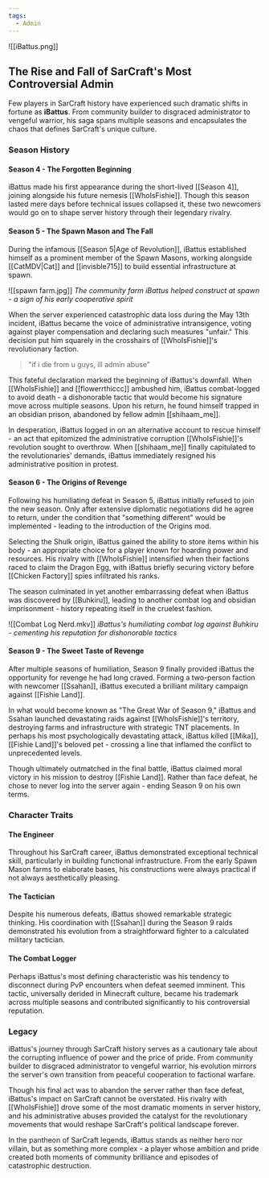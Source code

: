 ```yaml
---
tags:
  - Admin
---
```

![[iBattus.png]]   
## The Rise and Fall of SarCraft's Most Controversial Admin

Few players in SarCraft history have experienced such dramatic shifts in fortune as **iBattus**. From community builder to disgraced administrator to vengeful warrior, his saga spans multiple seasons and encapsulates the chaos that defines SarCraft's unique culture.

### Season History

#### Season 4 - The Forgotten Beginning

iBattus made his first appearance during the short-lived [[Season 4]], joining alongside his future nemesis [[WhoIsFishie]]. Though this season lasted mere days before technical issues collapsed it, these two newcomers would go on to shape server history through their legendary rivalry.

#### Season 5 - The Spawn Mason and The Fall

During the infamous [[Season 5|Age of Revolution]], iBattus established himself as a prominent member of the Spawn Masons, working alongside [[CatMDV|Cat]] and [[invisble715]] to build essential infrastructure at spawn.

![[spawn farm.jpg]] _The community farm iBattus helped construct at spawn - a sign of his early cooperative spirit_

When the server experienced catastrophic data loss during the May 13th incident, iBattus became the voice of administrative intransigence, voting against player compensation and declaring such measures "unfair." This decision put him squarely in the crosshairs of [[WhoIsFishie]]'s revolutionary faction.

> "if i die from u guys, ill admin abuse"

This fateful declaration marked the beginning of iBattus's downfall. When [[WhoIsFishie]] and [[flowerrthiccc]] ambushed him, iBattus combat-logged to avoid death - a dishonorable tactic that would become his signature move across multiple seasons. Upon his return, he found himself trapped in an obsidian prison, abandoned by fellow admin [[shihaam_me]].

In desperation, iBattus logged in on an alternative account to rescue himself - an act that epitomized the administrative corruption [[WhoIsFishie]]'s revolution sought to overthrow. When [[shihaam_me]] finally capitulated to the revolutionaries' demands, iBattus immediately resigned his administrative position in protest.

#### Season 6 - The Origins of Revenge

Following his humiliating defeat in Season 5, iBattus initially refused to join the new season. Only after extensive diplomatic negotiations did he agree to return, under the condition that "something different" would be implemented - leading to the introduction of the Origins mod.

Selecting the Shulk origin, iBattus gained the ability to store items within his body - an appropriate choice for a player known for hoarding power and resources. His rivalry with [[WhoIsFishie]] intensified when their factions raced to claim the Dragon Egg, with iBattus briefly securing victory before [[Chicken Factory]] spies infiltrated his ranks.

The season culminated in yet another embarrassing defeat when iBattus was discovered by [[Buhkiru]], leading to another combat log and obsidian imprisonment - history repeating itself in the cruelest fashion.

![[Combat Log Nerd.mkv]] _iBattus's humiliating combat log against Buhkiru - cementing his reputation for dishonorable tactics_

#### Season 9 - The Sweet Taste of Revenge

After multiple seasons of humiliation, Season 9 finally provided iBattus the opportunity for revenge he had long craved. Forming a two-person faction with newcomer [[Ssahan]], iBattus executed a brilliant military campaign against [[Fishie Land]].

In what would become known as "The Great War of Season 9," iBattus and Ssahan launched devastating raids against [[WhoIsFishie]]'s territory, destroying farms and infrastructure with strategic TNT placements. In perhaps his most psychologically devastating attack, iBattus killed [[Mika]], [[Fishie Land]]'s beloved pet - crossing a line that inflamed the conflict to unprecedented levels.

Though ultimately outmatched in the final battle, iBattus claimed moral victory in his mission to destroy [[Fishie Land]]. Rather than face defeat, he chose to never log into the server again - ending Season 9 on his own terms.

### Character Traits

#### The Engineer

Throughout his SarCraft career, iBattus demonstrated exceptional technical skill, particularly in building functional infrastructure. From the early Spawn Mason farms to elaborate bases, his constructions were always practical if not always aesthetically pleasing.

#### The Tactician

Despite his numerous defeats, iBattus showed remarkable strategic thinking. His coordination with [[Ssahan]] during the Season 9 raids demonstrated his evolution from a straightforward fighter to a calculated military tactician.

#### The Combat Logger

Perhaps iBattus's most defining characteristic was his tendency to disconnect during PvP encounters when defeat seemed imminent. This tactic, universally derided in Minecraft culture, became his trademark across multiple seasons and contributed significantly to his controversial reputation.

### Legacy

iBattus's journey through SarCraft history serves as a cautionary tale about the corrupting influence of power and the price of pride. From community builder to disgraced administrator to vengeful warrior, his evolution mirrors the server's own transition from peaceful cooperation to factional warfare.

Though his final act was to abandon the server rather than face defeat, iBattus's impact on SarCraft cannot be overstated. His rivalry with [[WhoIsFishie]] drove some of the most dramatic moments in server history, and his administrative abuses provided the catalyst for the revolutionary movements that would reshape SarCraft's political landscape forever.

In the pantheon of SarCraft legends, iBattus stands as neither hero nor villain, but as something more complex - a player whose ambition and pride created both moments of community brilliance and episodes of catastrophic destruction.